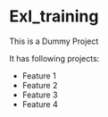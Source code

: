 # Exl_training
This is a Dummy Project

It has following projects:
* Feature 1
* Feature 2
* Feature 3
* Feature 4

